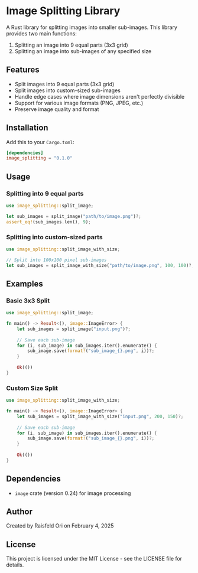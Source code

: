 # Image Splitting Library

A Rust library for splitting images into smaller sub-images. This library provides two main functions:
1. Splitting an image into 9 equal parts (3x3 grid)
2. Splitting an image into sub-images of any specified size

## Features

- Split images into 9 equal parts (3x3 grid)
- Split images into custom-sized sub-images
- Handle edge cases where image dimensions aren't perfectly divisible
- Support for various image formats (PNG, JPEG, etc.)
- Preserve image quality and format

## Installation

Add this to your `Cargo.toml`:

```toml
[dependencies]
image_splitting = "0.1.0"
```

## Usage

### Splitting into 9 equal parts

```rust
use image_splitting::split_image;

let sub_images = split_image("path/to/image.png")?;
assert_eq!(sub_images.len(), 9);
```

### Splitting into custom-sized parts

```rust
use image_splitting::split_image_with_size;

// Split into 100x100 pixel sub-images
let sub_images = split_image_with_size("path/to/image.png", 100, 100)?;
```

## Examples

### Basic 3x3 Split
```rust
use image_splitting::split_image;

fn main() -> Result<(), image::ImageError> {
    let sub_images = split_image("input.png")?;
    
    // Save each sub-image
    for (i, sub_image) in sub_images.iter().enumerate() {
        sub_image.save(format!("sub_image_{}.png", i))?;
    }
    
    Ok(())
}
```

### Custom Size Split
```rust
use image_splitting::split_image_with_size;

fn main() -> Result<(), image::ImageError> {
    let sub_images = split_image_with_size("input.png", 200, 150)?;
    
    // Save each sub-image
    for (i, sub_image) in sub_images.iter().enumerate() {
        sub_image.save(format!("sub_image_{}.png", i))?;
    }
    
    Ok(())
}
```

## Dependencies

- `image` crate (version 0.24) for image processing

## Author

Created by Raisfeld Ori on February 4, 2025

## License

This project is licensed under the MIT License - see the LICENSE file for details.
